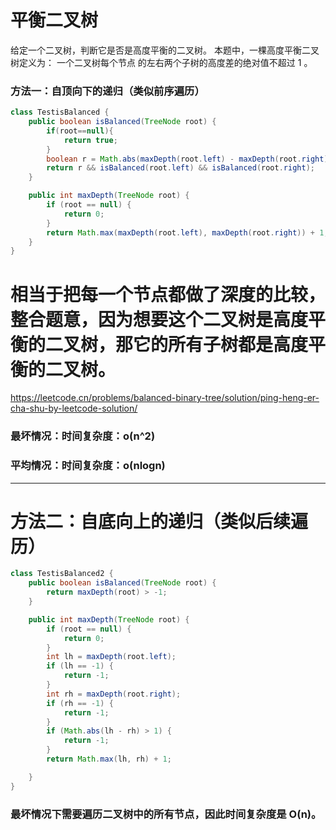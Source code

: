 # 平衡二叉树

给定一个二叉树，判断它是否是高度平衡的二叉树。
本题中，一棵高度平衡二叉树定义为：
一个二叉树每个节点 的左右两个子树的高度差的绝对值不超过 1 。

### 方法一：自顶向下的递归（类似前序遍历）
```java
class TestisBalanced {
    public boolean isBalanced(TreeNode root) {
        if(root==null){
            return true;
        }
        boolean r = Math.abs(maxDepth(root.left) - maxDepth(root.right)) <= 1;
        return r && isBalanced(root.left) && isBalanced(root.right);
    }

    public int maxDepth(TreeNode root) {
        if (root == null) {
            return 0;
        }
        return Math.max(maxDepth(root.left), maxDepth(root.right)) + 1;
    }
}
```

# 相当于把每一个节点都做了深度的比较，整合题意，因为想要这个二叉树是高度平衡的二叉树，那它的所有子树都是高度平衡的二叉树。

https://leetcode.cn/problems/balanced-binary-tree/solution/ping-heng-er-cha-shu-by-leetcode-solution/

### 最坏情况：时间复杂度：o(n^2)
### 平均情况：时间复杂度：o(nlogn)


---


# 方法二：自底向上的递归（类似后续遍历）

```java
class TestisBalanced2 {
    public boolean isBalanced(TreeNode root) {
        return maxDepth(root) > -1;
    }

    public int maxDepth(TreeNode root) {
        if (root == null) {
            return 0;
        }
        int lh = maxDepth(root.left);
        if (lh == -1) {
            return -1;
        }
        int rh = maxDepth(root.right);
        if (rh == -1) {
            return -1;
        }
        if (Math.abs(lh - rh) > 1) {
            return -1;
        }
        return Math.max(lh, rh) + 1;

    }
}

```
### 最坏情况下需要遍历二叉树中的所有节点，因此时间复杂度是 O(n)。